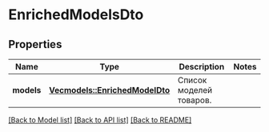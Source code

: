 # EnrichedModelsDto

## Properties

Name | Type | Description | Notes
------------ | ------------- | ------------- | -------------
**models** | [**Vec<models::EnrichedModelDto>**](EnrichedModelDTO.md) | Список моделей товаров. | 

[[Back to Model list]](../README.md#documentation-for-models) [[Back to API list]](../README.md#documentation-for-api-endpoints) [[Back to README]](../README.md)


